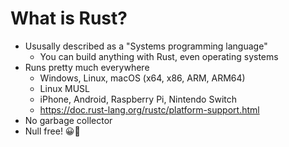 # What is Rust?

<ul>
  <li v-click>
    Ususally described as a "Systems programming language"
    <ul>
      <li>You can build anything with Rust, even operating systems</li>
    </ul>
  </li>
  <li v-click>
    Runs pretty much everywhere
    <ul>
      <li>Windows, Linux, macOS (x64, x86, ARM, ARM64)</li>
      <li>Linux MUSL</li>
      <li>iPhone, Android, Raspberry Pi, Nintendo Switch</li>
      <li><a href="https://doc.rust-lang.org/rustc/platform-support.html">https://doc.rust-lang.org/rustc/platform-support.html</a></li>
    </ul>
  </li>
  <li v-click>No garbage collector</li>
  <li v-click>Null free! 😀🥳</li>
</ul>

<!-- 
MUSL = libc implementation. Supported in Alpine
-->